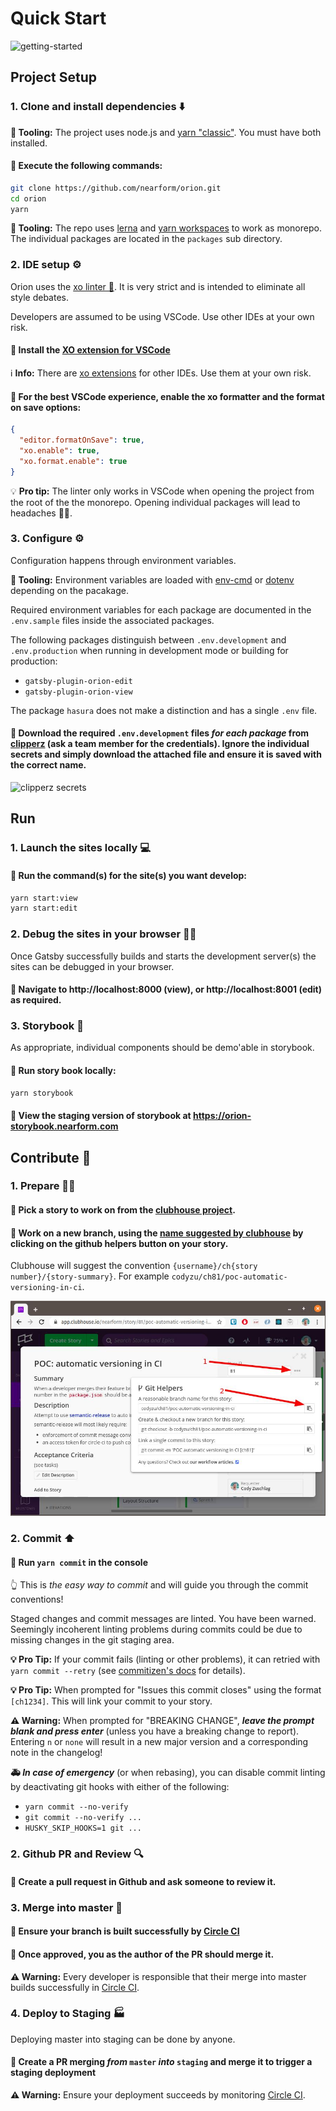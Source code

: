 # Quick Start

![getting-started](../images/getting-started.svg)

## Project Setup

### 1. Clone and install dependencies ⬇️

**🔧 Tooling:** The project uses node.js and [yarn "classic"](https://classic.yarnpkg.com). You must have both installed.

#### 🚀 Execute the following commands:
```bash
git clone https://github.com/nearform/orion.git
cd orion
yarn
```

**🔧 Tooling:** The repo uses [lerna](https://lerna.js.org/) and [yarn workspaces](https://classic.yarnpkg.com/en/docs/workspaces/) to work as monorepo. The individual packages are located in the `packages` sub directory.

### 2. IDE setup ⚙️

Orion uses the [xo linter 🐛](https://github.com/xojs/xo). It is very strict and is intended to eliminate all style debates.

Developers are assumed to be using VSCode. Use other IDEs at your own risk.

#### 🚀 Install the [XO extension for VSCode](https://marketplace.visualstudio.com/items?itemName=samverschueren.linter-xo)

ℹ️ **Info:** There are [xo extensions](https://github.com/xojs/xo#editor-plugins) for other IDEs. Use them at your own risk.

#### 🚀 For the best VSCode experience, enable the xo formatter and the format on save options:

```json
{
  "editor.formatOnSave": true,
  "xo.enable": true,
  "xo.format.enable": true
}
```

💡 **Pro tip:** The linter only works in VSCode when opening the project from the root of the the monorepo. Opening individual packages will lead to headaches 🤕💊.


### 3. Configure ⚙️

Configuration happens through environment variables.

**🔧 Tooling:** Environment variables are loaded with [env-cmd](https://www.npmjs.com/package/env-cmd) or [dotenv](https://www.npmjs.com/package/dotenv) depending on the pacakage.

Required environment variables for each package are documented in the `.env.sample` files inside the associated packages.

The following packages distinguish between `.env.development` and `.env.production` when running in development mode or building for production:
* `gatsby-plugin-orion-edit`
* `gatsby-plugin-orion-view`

The package `hasura` does not make a distinction and has a single `.env` file.

#### 🚀 Download the required `.env.development` files *for each package* from [clipperz](https://clipperz.is/app/) (ask a team member for the credentials). Ignore the individual secrets and simply download the attached file and ensure it is saved with the correct name.

![clipperz secrets](../images/clipperz.png)

## Run

### 1. Launch the sites locally 💻

#### 🚀 Run the command(s) for the site(s) you want develop:

```bash
yarn start:view
yarn start:edit
```

### 2. Debug the sites in your browser 🚫🐛

Once Gatsby successfully builds and starts the development server(s) the sites can be debugged in your browser.

#### 🚀 Navigate to http://localhost:8000 (view), or http://localhost:8001 (edit) as required.

### 3. Storybook 📖

As appropriate, individual components should be demo'able in storybook.

#### 🚀 Run story book locally:

```bash
yarn storybook
```

#### 🚀 View the staging version of storybook at https://orion-storybook.nearform.com

## Contribute 📝

### 1. Prepare 👨‍🏭

#### 🚀 Pick a story to work on from the [clubhouse project](https://app.clubhouse.io/nearform/stories).

#### 🚀 Work on a new branch, using the [name suggested by clubhouse](https://help.clubhouse.io/hc/en-us/articles/207540323-Using-the-Clubhouse-GitHub-Integration-with-Branches-and-Pull-Requests) by clicking on the github helpers button on your story.

Clubhouse will suggest the convention `{username}/ch{story number}/{story-summary}`. For example `codyzu/ch81/poc-automatic-versioning-in-ci`.

![clubhouse branch name](../images/clubhouse-branch-name.jpg)

### 2. Commit ⬆️

#### 🚀 Run `yarn commit` in the console

👆 This is _the easy way to commit_ and will guide you through the commit conventions!

Staged changes and commit messages are linted. You have been warned. Seemingly incoherent linting problems during commits could be due to missing changes in the git staging area.

**💡 Pro Tip:**  If your commit fails (linting or other problems), it can retried with `yarn commit --retry` (see [commitizen's docs](https://github.com/commitizen/cz-cli#retrying-failed-commits) for details).

**💡 Pro Tip:** When prompted for "Issues this commit closes" using the format `[ch1234]`. This will link your commit to your story.

**⚠️ Warning:** When prompted for "BREAKING CHANGE", **_leave the prompt blank and press enter_** (unless you have a breaking change to report). Entering `n` or `none` will result in a new major version and a corresponding note in the changelog!

**🚑 _In case of emergency_** (or when rebasing), you can disable commit linting by deactivating git hooks with either of the following:

- `yarn commit --no-verify`
- `git commit --no-verify ...`
- `HUSKY_SKIP_HOOKS=1 git ...`

### 2. Github PR and Review 🔍

#### 🚀 Create a pull request in Github and ask someone to review it.

### 3. Merge into master 🔀

#### 🚀 Ensure your branch is built successfully by [Circle CI](https://circleci.com/gh/nearform/workflows/orion)

#### 🚀 Once approved, you as the author of the PR should merge it.

**⚠️ Warning:** Every developer is responsible that their merge into master builds successfully in [Circle CI](https://circleci.com/gh/nearform/workflows/orion).

### 4. Deploy to Staging 🏭

Deploying master into staging can be done by anyone.

#### 🚀 Create a PR merging _from_ `master` _into_ `staging` and merge it to trigger a staging deployment

**⚠️ Warning:** Ensure your deployment succeeds by monitoring [Circle CI](https://circleci.com/gh/nearform/workflows/orion).
